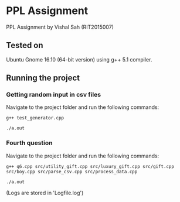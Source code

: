 # PPL Assignment
PPL Assignment by Vishal Sah (RIT2015007)
## Tested on
Ubuntu Gnome 16.10 (64-bit version) using g++ 5.1 compiler.
## Running the project
### Getting random input in csv files
Navigate to the project folder and run the following commands:

`g++ test_generator.cpp`

`./a.out`
### Fourth question
Navigate to the project folder and run the following commands:

`g++ q6.cpp src/utility_gift.cpp src/luxury_gift.cpp src/gift.cpp src/boy.cpp src/parse_csv.cpp src/process_data.cpp`

`./a.out`


(Logs are stored in 'Logfile.log')
